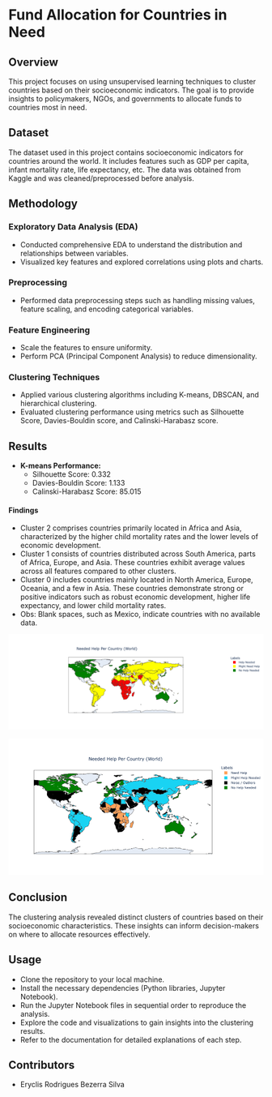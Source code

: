 # Fund Allocation for Countries in Need

## Overview
This project focuses on using unsupervised learning techniques to cluster countries based on their socioeconomic indicators. The goal is to provide insights to policymakers, NGOs, and governments to allocate funds to countries most in need.

## Dataset
The dataset used in this project contains socioeconomic indicators for countries around the world. It includes features such as GDP per capita, infant mortality rate, life expectancy, etc. The data was obtained from Kaggle and was cleaned/preprocessed before analysis.

## Methodology
### Exploratory Data Analysis (EDA)
- Conducted comprehensive EDA to understand the distribution and relationships between variables.
- Visualized key features and explored correlations using plots and charts.

### Preprocessing
- Performed data preprocessing steps such as handling missing values, feature scaling, and encoding categorical variables.

### Feature Engineering
- Scale the features to ensure uniformity.
- Perform PCA (Principal Component Analysis) to reduce dimensionality.

### Clustering Techniques
- Applied various clustering algorithms including K-means, DBSCAN, and hierarchical clustering.
- Evaluated clustering performance using metrics such as Silhouette Score, Davies-Bouldin score, and Calinski-Harabasz score.

## Results
- **K-means Performance:**
  - Silhouette Score: 0.332
  - Davies-Bouldin Score: 1.133
  - Calinski-Harabasz Score: 85.015

#### Findings
- Cluster 2 comprises countries primarily located in Africa and Asia, characterized by the higher child mortality rates and the lower levels of economic development.
- Cluster 1 consists of countries distributed across South America, parts of Africa, Europe, and Asia. These countries exhibit average values across all features compared to other clusters.
- Cluster 0 includes countries mainly located in North America, Europe, Oceania, and a few in Asia. These countries demonstrate strong or positive indicators such as robust economic development, higher life expectancy, and lower child mortality rates.
- Obs: Blank spaces, such as Mexico, indicate countries with no available data.

![Cluster Map - K-means](https://github.com/Eryclis/Fund-Allocation-for-Countries-in-Need/blob/main/Needed%20Help%20per%20Country%20(k-means).png)

![Cluster Map - K-means](https://github.com/Eryclis/Fund-Allocation-for-Countries-in-Need/blob/main/Needed%20Help%20per%20Country%20(DBSCAN).png)



## Conclusion
The clustering analysis revealed distinct clusters of countries based on their socioeconomic characteristics. These insights can inform decision-makers on where to allocate resources effectively.

## Usage
- Clone the repository to your local machine.
- Install the necessary dependencies (Python libraries, Jupyter Notebook).
- Run the Jupyter Notebook files in sequential order to reproduce the analysis.
- Explore the code and visualizations to gain insights into the clustering results.
- Refer to the documentation for detailed explanations of each step.

## Contributors
- Eryclis Rodrigues Bezerra Silva

